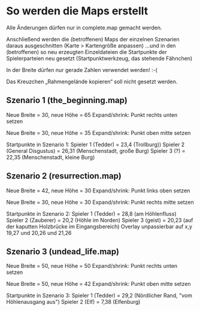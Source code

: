 # So werden die Maps erstellt

Alle Änderungen dürfen nur in complete.map gemacht werden.

Anschließend werden die (betroffenen) Maps der einzelnen Szenarien daraus ausgeschnitten 
(Karte > Kartengröße anpassen)
...und in den (betroffenen) so neu erzeugten Einzeldateien die Startpunkte der Spielerparteien neu gesetzt
(Startpunktwerkzeug, das stehende Fähnchen)

In der Breite dürfen nur gerade Zahlen verwendet werden! :-(

Das Kreuzchen „Rahmengelände kopieren“ soll nicht gesetzt werden.

## Szenario 1 (the_beginning.map)

Neue Breite = 30, neue Höhe = 65
Expand/shrink: Punkt rechts unten setzen

Neue Breite = 30, neue Höhe = 35
Expand/shrink: Punkt oben mitte setzen

Startpunkte in Szenario 1:
Spieler 1 (Tedder) = 23,4 (Trollburg))
Spieler 2 (General Disgustus) = 26,31 (Menschenstadt, große Burg)
Spieler 3 (?) = 22,35 (Menschenstadt, kleine Burg)

## Szenario 2 (resurrection.map)

Neue Breite = 42, neue Höhe = 30
Expand/shrink: Punkt links oben setzen

Neue Breite = 30, neue Höhe = 30
Expand/shrink: Punkt rechts mitte setzen

Startpunkte in Szenario 2:
Spieler 1 (Tedder) = 28,8 (am Höhlenfluss)
Spieler 2 (Zauberer) = 20,2 (Höhle im Norden) 
Spieler 3 (geist) = 20,23 (auf der kaputten Holzbrücke im Eingangsbereich)
Overlay unpassierbar auf x,y 19,27 und 20,26 und 21,26

## Szenario 3 (undead_life.map)
Neue Breite = 50, neue Höhe = 50
Expand/shrink: Punkt rechts unten setzen

Neue Breite = 50, neue Höhe = 42
Expand/shrink: Punkt oben mitte setzen

Startpunkte in Szenario 3:
Spieler 1 (Tedder) = 29,2 (Nördlicher Rand, "vom Höhlenausgang aus")
Spieler 2 (Elf) = 7,38 (Elfenburg)
